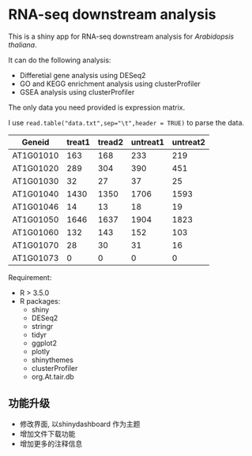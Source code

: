 # RNA-seq downstream analysis 

This is a shiny app for RNA-seq downstream analysis for _Arabidopsis thaliana_.

It can do the following analysis:

- Differetial gene analysis using DESeq2
- GO and KEGG enrichment analysis using clusterProfiler
- GSEA analysis using clusterProfiler

The only data you need provided is expression matrix. 

I use `read.table("data.txt",sep="\t",header = TRUE)` to parse the data.

|Geneid | treat1 | tread2 | untreat1 | untreat2 |
| --- | --- | ----| --- | --- |
|AT1G01010|	163|	168|	233	|219|
|AT1G01020|	289|	304|	390|	451|
|AT1G01030|	32|	27|	37	|25|
|AT1G01040|	1430|	1350|	1706	|1593|
|AT1G01046|	14|	13|	18|	19|
|AT1G01050|	1646|	1637|	1904|	1823|
|AT1G01060|	132	|143|	152|	103|
|AT1G01070|	28	|30	|31|	16|
|AT1G01073|	0|	0|0	|0|

Requirement:

- R > 3.5.0
- R packages:
  - shiny 
  - DESeq2
  - stringr
  - tidyr
  - ggplot2
  - plotly
  - shinythemes
  - clusterProfiler
  - org.At.tair.db

## 功能升级

- 修改界面, 以shinydashboard 作为主题
- 增加文件下载功能
- 增加更多的注释信息